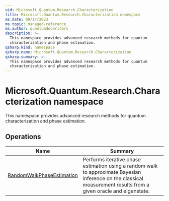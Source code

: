 ```yaml
---
uid: Microsoft.Quantum.Research.Characterization
title: Microsoft.Quantum.Research.Characterization namespace
ms.date: 09/14/2023
ms.topic: managed-reference
ms.author: quantumdocwriters
description: >-
  This namespace provides advanced research methods for quantum
  characterization and phase estimation.
qsharp.kind: namespace
qsharp.name: Microsoft.Quantum.Research.Characterization
qsharp.summary: >-
  This namespace provides advanced research methods for quantum
  characterization and phase estimation.
---
```


# Microsoft.Quantum.Research.Characterization namespace

This namespace provides advanced research methods for quantum
characterization and phase estimation.


<!-- summaries -->

## Operations

| Name | Summary |
|------|---------|
|[RandomWalkPhaseEstimation](xref:Microsoft.Quantum.Research.Characterization.RandomWalkPhaseEstimation) |Performs iterative phase estimation using a random walk to approximate Bayesian inference on the classical measurement results from a given oracle and eigenstate. |


<!-- /summaries -->
